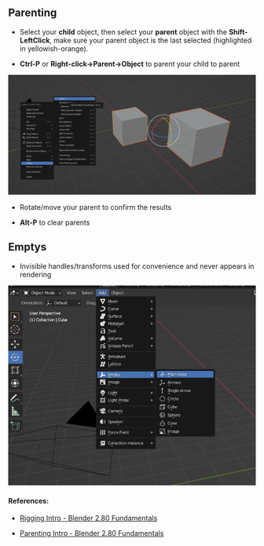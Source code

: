 
## Parenting

- Select your **child** object, then select your **parent** object with the **Shift-LeftClick**, make sure your parent object is the last selected (highlighted in yellowish-orange).

- **Ctrl-P** or **Right-click->Parent->Object** to parent your child to parent

![](parenting.PNG)

- Rotate/move your parent to confirm the results

- **Alt-P** to clear parents

## Emptys

- Invisible handles/transforms used for convenience and never appears in rendering

![](empty.PNG)


#### References:

- [Rigging Intro - Blender 2.80 Fundamentals](https://www.youtube.com/watch?v=-gIL6VZ-bkE&list=PLa1F2ddGya_-UvuAqHAksYnB0qL9yWDO6&index=28)

- [Parenting Intro - Blender 2.80 Fundamentals](https://www.youtube.com/watch?v=GS452KMVWKA&list=PLa1F2ddGya_-UvuAqHAksYnB0qL9yWDO6&index=29)